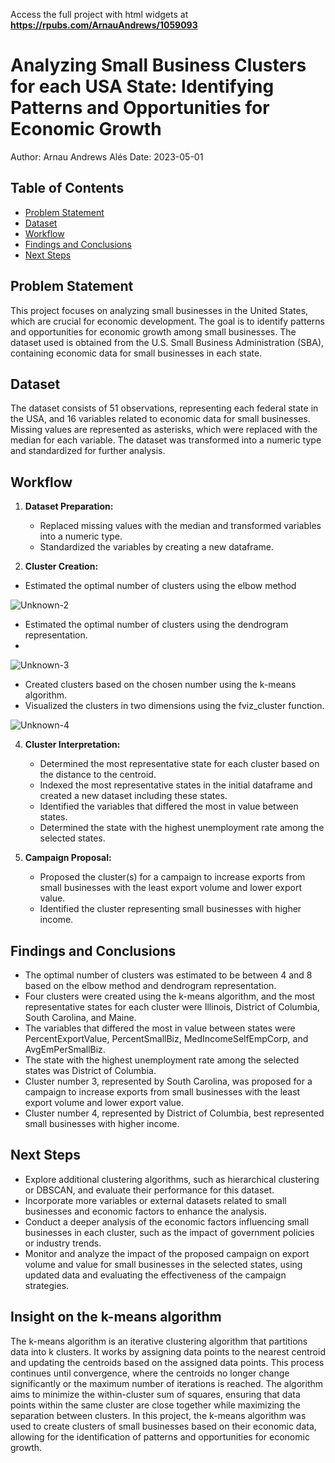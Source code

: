 Access the full project with html widgets at **https://rpubs.com/ArnauAndrews/1059093**

# Analyzing Small Business Clusters for each USA State: Identifying Patterns and Opportunities for Economic Growth

Author: Arnau Andrews Alés
Date: 2023-05-01

## Table of Contents
- [Problem Statement](#problem-statement)
- [Dataset](#dataset)
- [Workflow](#workflow)
- [Findings and Conclusions](#findings-and-conclusions)
- [Next Steps](#next-steps)

## Problem Statement
This project focuses on analyzing small businesses in the United States, which are crucial for economic development. The goal is to identify patterns and opportunities for economic growth among small businesses. The dataset used is obtained from the U.S. Small Business Administration (SBA), containing economic data for small businesses in each state.

## Dataset
The dataset consists of 51 observations, representing each federal state in the USA, and 16 variables related to economic data for small businesses. Missing values are represented as asterisks, which were replaced with the median for each variable. The dataset was transformed into a numeric type and standardized for further analysis.

## Workflow
1. **Dataset Preparation:**
   - Replaced missing values with the median and transformed variables into a numeric type.
   - Standardized the variables by creating a new dataframe.

2. **Cluster Creation:**

 - Estimated the optimal number of clusters using the elbow method
   
![Unknown-2](https://github.com/ArnauAndrews/Data-Analytics-Projects-Ubiqum/assets/132329252/baea6d43-f3dd-4d6e-9fbe-d1569dded26f)

   - Estimated the optimal number of clusters using the dendrogram representation.
   - 
![Unknown-3](https://github.com/ArnauAndrews/Data-Analytics-Projects-Ubiqum/assets/132329252/07f741b5-1b5b-4160-924e-7b9f0105c473)

   - Created clusters based on the chosen number using the k-means algorithm.
   - Visualized the clusters in two dimensions using the fviz_cluster function.

![Unknown-4](https://github.com/ArnauAndrews/Data-Analytics-Projects-Ubiqum/assets/132329252/d7eed412-ec3e-4f78-8a48-cf1034f9be02)

4. **Cluster Interpretation:**
   - Determined the most representative state for each cluster based on the distance to the centroid.
   - Indexed the most representative states in the initial dataframe and created a new dataset including these states.
   - Identified the variables that differed the most in value between states.
   - Determined the state with the highest unemployment rate among the selected states.

5. **Campaign Proposal:**
   - Proposed the cluster(s) for a campaign to increase exports from small businesses with the least export volume and lower export value.
   - Identified the cluster representing small businesses with higher income.

## Findings and Conclusions
- The optimal number of clusters was estimated to be between 4 and 8 based on the elbow method and dendrogram representation.
- Four clusters were created using the k-means algorithm, and the most representative states for each cluster were Illinois, District of Columbia, South Carolina, and Maine.
- The variables that differed the most in value between states were PercentExportValue, PercentSmallBiz, MedIncomeSelfEmpCorp, and AvgEmPerSmallBiz.
- The state with the highest unemployment rate among the selected states was District of Columbia.
- Cluster number 3, represented by South Carolina, was proposed for a campaign to increase exports from small businesses with the least export volume and lower export value.
- Cluster number 4, represented by District of Columbia, best represented small businesses with higher income.

## Next Steps
- Explore additional clustering algorithms, such as hierarchical clustering or DBSCAN, and evaluate their performance for this dataset.
- Incorporate more variables or external datasets related to small businesses and economic factors to enhance the analysis.
- Conduct a deeper analysis of the economic factors influencing small businesses in each cluster, such as the impact of government policies or industry trends.
- Monitor and analyze the impact of the proposed campaign on export volume and value for small businesses in the selected states, using updated data and evaluating the effectiveness of the campaign strategies.

## Insight on the k-means algorithm
The k-means algorithm is an iterative clustering algorithm that partitions data into k clusters. It works by assigning data points to the nearest centroid and updating the centroids based on the assigned data points. This process continues until convergence, where the centroids no longer change significantly or the maximum number of iterations is reached. The algorithm aims to minimize the within-cluster sum of squares, ensuring that data points within the same cluster are close together while maximizing the separation between clusters. In this project, the k-means algorithm was used to create clusters of small businesses based on their economic data, allowing for the identification of patterns and opportunities for economic growth.
